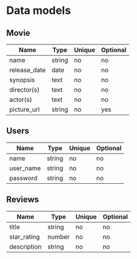 # Data models

## Movie
| Name | Type | Unique | Optional |
|-|-|-|-|
| name | string | no | no |
| release_date | date | no | no |
| synopsis | text | no | no |
| director(s) | text | no | no |
| actor(s) | text| no | no |
| picture_url | string | no | yes |


## Users
| Name | Type | Unique | Optional |
|-|-|-|-|
| name | string | no | no |
| user_name | string | no | no |
| password | string| no | no


## Reviews
| Name | Type | Unique | Optional |
|-|-|-|-|
| title | string | no | no |
| star_rating | number | no | no |
| description | string | no | no |
